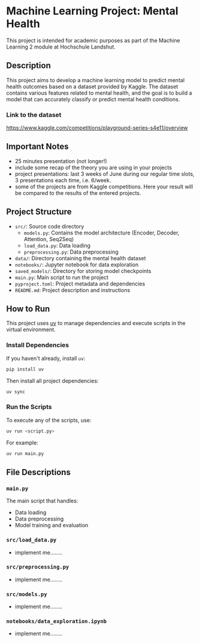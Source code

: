 # Machine Learning Project: Mental Health

This project is intended for academic purposes as part of the Machine Learning 2 module at Hochschule Landshut.

## Description
This project aims to develop a machine learning model to predict mental health outcomes based on a dataset provided by Kaggle. The dataset contains various features related to mental health, and the goal is to build a model that can accurately classify or predict mental health conditions.

### Link to the dataset
https://www.kaggle.com/competitions/playground-series-s4e11/overview



## Important Notes

- 25 minutes presentation (not longer!)
- include some recap of the theory you are using in your projects
- project presentations: last 3 weeks of June during our regular time slots, 3 presentations each time, i.e. 6/week.
- some of the projects are from Kaggle competitions. Here your result will be compared to the results of the entered projects.



## Project Structure

- `src/`: Source code directory
  - `models.py`: Contains the model architecture (Encoder, Decoder, Attention, Seq2Seq)
  - `load_data.py`: Data loading
  - `preprocessing.py`: Data preprocessing
- `data/`: Directory containing the mental health dataset
- `notebooks/`: Jupyter notebook for data exploration
- `saved_models/`: Directory for storing model checkpoints
- `main.py`: Main script to run the project
- `pyproject.toml`: Project metadata and dependencies
- `README.md`: Project description and instructions

## How to Run

This project uses [uv](https://github.com/astral-sh/uv) to manage dependencies and execute scripts in the virtual environment.

### Install Dependencies

If you haven't already, install `uv`:

```bash
pip install uv
```

Then install all project dependencies:

```bash
uv sync
```

### Run the Scripts

To execute any of the scripts, use:

```bash
uv run <script.py>
```

For example:

```bash
uv run main.py
```

## File Descriptions

### `main.py`
The main script that handles:
- Data loading
- Data preprocessing
- Model training and evaluation

### `src/load_data.py`
- implement me........

### `src/preprocessing.py`
- implement me........

### `src/models.py`
- implement me........

### `notebooks/data_exploration.ipynb`
- implement me........

